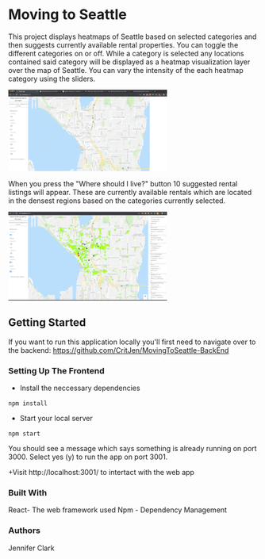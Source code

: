 # Moving to Seattle

This project displays heatmaps of Seattle based on selected categories and then suggests currently available rental properties. You can toggle the different categories on or off. While a category is selected any locations contained said category will be displayed as a heatmap visualization layer over the map of Seattle. You can vary the intensity of the each heatmap category using the sliders.

![VideoDemo](src/images/Demo-1.gif)

When you press the "Where should I live?" button 10 suggested rental listings will appear. These are currently available rentals which are located in the densest regions based on the categories currently selected.

![VideoDemo](src/images/Demo-2-short.gif)

## Getting Started

If you want to run this application locally you'll first need to navigate over to the backend: https://github.com/CritJen/MovingToSeattle-BackEnd

### Setting Up The Frontend

- Install the neccessary dependencies

```
npm install
```

- Start your local server

```
npm start
```

You should see a message which says something is already running on port 3000. Select yes (y) to run the app on port 3001.

+Visit http://localhost:3001/ to intertact with the web app

### Built With

React- The web framework used
Npm - Dependency Management

### Authors

Jennifer Clark

